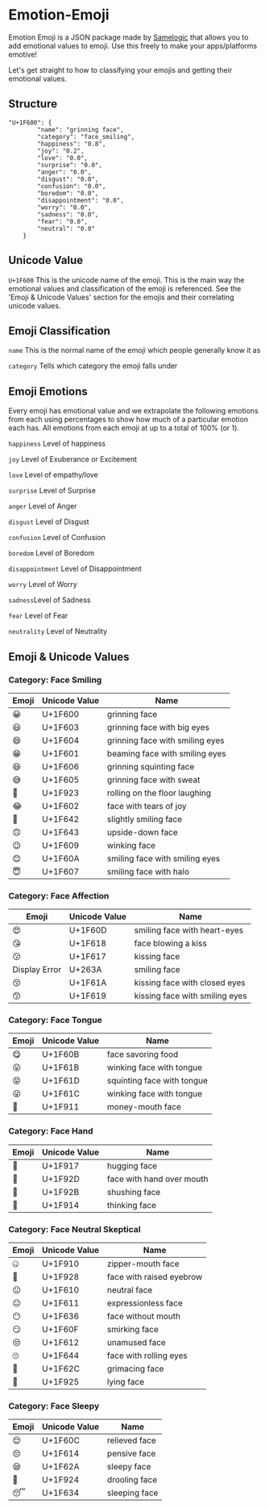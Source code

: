 # Emotion-Emoji
Emotion Emoji is a JSON package made by [Samelogic](https://www.samelogic.com) that allows you to add emotional values to emoji. Use this freely to make your apps/platforms emotive!

Let's get straight to how to classifying your emojis and getting their emotional values.


## Structure
```
"U+1F600": {
        "name": "grinning face",
        "category": "face_smiling",
        "happiness": "0.8",
        "joy": "0.2",
        "love": "0.0",
        "surprise": "0.0",
        "anger": "0.0",
        "disgust": "0.0",
        "confusion": "0.0",
        "boredom": "0.0",
        "disappointment": "0.0",
        "worry": "0.0",
        "sadness": "0.0",
        "fear": "0.0",
        "neutral": "0.0"
    }
```
## Unicode Value
```U+1F600``` This is the unicode name of the emoji. This is the main way the emotional values and classification of the emoji is referenced. See the 'Emoji & Unicode Values' section for the emojis and their correlating unicode values.

## Emoji Classification
```name``` This is the normal name of the emoji which people generally know it as

```category``` Tells which category the emoji falls under

## Emoji Emotions
Every emoji has emotional value and we extrapolate the following emotions from each using percentages to show how much of a particular emotion each has. All emotions from each emoji at up to a total of 100% (or 1).

```happiness``` Level of happiness

```joy``` Level of Exuberance or Excitement

```love``` Level of empathy/love

```surprise``` Level of Surprise

```anger``` Level of Anger

```disgust``` Level of Disgust

```confusion``` Level of Confusion

```boredom``` Level of Boredom

```disappointment``` Level of Disappointment

```worry``` Level of Worry

```sadness```Level of Sadness

```fear``` Level of Fear

```neutrality``` Level of Neutrality

## Emoji & Unicode Values
### Category: Face Smiling
| Emoji  | Unicode Value | Name |
| ------------- | ------------- | ------------- |
| 😀  | U+1F600  | grinning face |
| 😃  | U+1F603  | grinning face with big eyes  |
| 😄  | U+1F604  | grinning face with smiling eyes  |
| 😁  | U+1F601  | beaming face with smiling eyes  |
| 😆  | U+1F606  | grinning squinting face  |
| 😅  | U+1F605  | grinning face with sweat  |
| 🤣  | U+1F923  | rolling on the floor laughing  |
| 😂  | U+1F602  | face with tears of joy  |
| 🙂  | U+1F642  | slightly smiling face  |
| 🙃  | U+1F643  | upside-down face  |
| 😉  | U+1F609  | winking face  |
| 😊  | U+1F60A  | smiling face with smiling eyes  |
| 😇  | U+1F607  | smiling face with halo  |

### Category: Face Affection
| Emoji  | Unicode Value | Name |
| ------------- | ------------- | ------------- |
| 😍  | U+1F60D  | smiling face with heart-eyes |
| 😘  | U+1F618  | face blowing a kiss  |
| 😗  | U+1F617  | kissing face  |
| Display Error  | U+263A  | smiling face  |
| 😚  | U+1F61A  | kissing face with closed eyes  |
| 😙  | U+1F619  | kissing face with smiling eyes  |

### Category: Face Tongue
| Emoji  | Unicode Value | Name |
| ------------- | ------------- | ------------- |
| 😋  | U+1F60B  | face savoring food  |
| 😛  | U+1F61B  | winking face with tongue  |
| 😝  | U+1F61D  | squinting face with tongue  |
| 😜  | U+1F61C  | winking face with tongue  |
| 🤑  | U+1F911  | money-mouth face  |

### Category: Face Hand
| Emoji  | Unicode Value | Name |
| ------------- | ------------- | ------------- |
| 🤗  | U+1F917  | hugging face |
| 🤭  | U+1F92D  | face with hand over mouth  |
| 🤫  | U+1F92B  | shushing face  |
| 🤔  | U+1F914  | thinking face  |

### Category: Face Neutral Skeptical
| Emoji  | Unicode Value | Name |
| ------------- | ------------- | ------------- |
| 🤐  | U+1F910  | zipper-mouth face  |
| 🤨  | U+1F928  | face with raised eyebrow  |
| 😐  | U+1F610  | neutral face  |
| 😑  | U+1F611  | expressionless face  |
| 😶  | U+1F636  | face without mouth  |
| 😏  | U+1F60F  | smirking face  |
| 😒  | U+1F612  | unamused face  |
| 🙄  | U+1F644  | face with rolling eyes  |
| 😬  | U+1F62C  | grimacing face  |
| 🤥  | U+1F925  | lying face  |

### Category: Face Sleepy
| Emoji  | Unicode Value | Name |
| ------------- | ------------- | ------------- |
| 😌  | U+1F60C  | relieved face  |
| 😔  | U+1F614  | pensive face  |
| 😪  | U+1F62A  | sleepy face  |
| 🤤  | U+1F924  | drooling face  |
| 😴  | U+1F634  | sleeping face  |
